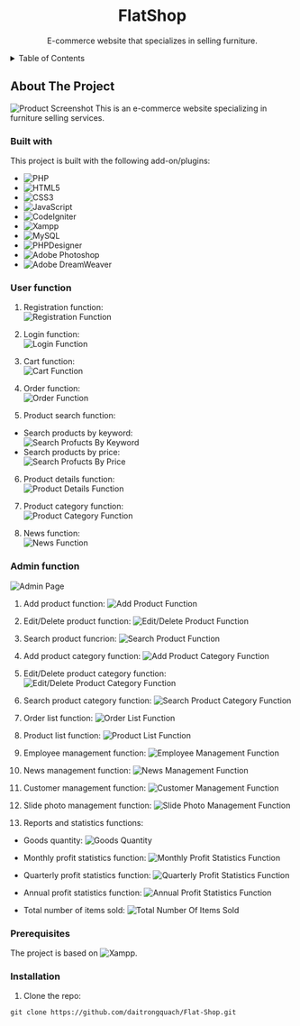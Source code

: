 <!-- PROJECT NAME -->
<div align="center">
  <h1 align="center">FlatShop</h1>
  <p align="center">
    E-commerce website that specializes in selling furniture.
  </p>
</div>

<!-- TABLE OF CONTENTS -->
<details>
  <summary>Table of Contents</summary>
  <ol>
    <li>
      <a href="#about-the-project">About The Project</a>
      <ul>
        <li><a href="#built-with">Built With</a></li>
        <li><a href="#user-function">User Function</a></li>
        <li><a href="#admin-function">Admin Function</a></li>
      </ul>
    </li>
    <li>
      <a href="#getting-started">Getting Started</a>
      <ul>
        <li><a href="#prerequisites">Prerequisites</a></li>
        <li><a href="#installation">Installation</a></li>
      </ul>
    </li>
    <li><a href="#sitemap">Sitemap</a></li>
    <li><a href="#contributing">Contributing</a></li>
    <li><a href="#contact">Contact</a></li>
    <li>
      <a href="#getting-started-with-create-react-app">Getting Started with Create React App</a>
    </li>
  </ol>
</details>

<!-- ABOUT THE PROJECT -->
## About The Project
![Product Screenshot](./public/img/product-screenshot.png "Product Screenshot")
This is an e-commerce website specializing in furniture selling services.

<!-- BUILT WITH -->
### Built with
This project is built with the following add-on/plugins:
- ![PHP](https://img.shields.io/badge/PHP-777BB4?style=flat&logo=php&logoColor=white)
- ![HTML5](https://img.shields.io/badge/HTML5-E34F26?style=flat&logo=html5&logoColor=white)
- ![CSS3](https://img.shields.io/badge/CSS3-1572B6?style=flat&logo=css3&logoColor=white)
- ![JavaScript](https://img.shields.io/badge/JavaScript-F7DF1E?style=flat&logo=javascript&logoColor=black)
- ![CodeIgniter](https://img.shields.io/badge/Codeigniter-orange?style=flat&logo=codeigniter&logoColor=white)
- ![Xampp](https://img.shields.io/badge/xampp-%23FB7A24.svg?&style=flat&logo=xampp&logoColor=white)
- ![MySQL](https://img.shields.io/badge/mysql-%2300f.svg?style=flat&logo=mysql&logoColor=white)
- ![PHPDesigner](https://img.shields.io/badge/PHPDesigner-informational?style=flat&logo=phpdesigner&logoColor=white)
- ![Adobe Photoshop](http://img.shields.io/badge/Adobe%20Photoshop-26C9FF?style=flat&logo=adobe-photoshop&logoColor=ffffff)
- ![Adobe DreamWeaver](https://img.shields.io/badge/Adobe%20Dreamweaver-072401?style=flat&logo=Adobe%20Dreamweaver&logoColor=34F400)

<!-- USER FUNCTION -->
### User function
1. Registration function:</br>
![Registration Function](./public/img/registration-function.png "Registration Function")

2. Login function:</br>
![Login Function](./public/img/login-function.png "Login Function")

3. Cart function:</br>
![Cart Function](./public/img/cart-function.png "Cart Function")

4. Order function:</br>
![Order Function](./public/img/order-function.png "Order Function")

5. Product search function:</br>
- Search products by keyword:</br>
![Search Profucts By Keyword](./public/img/search-products-by-keyword.png "Search Profucts By Keyword")
- Search products by price:</br>
![Search Profucts By Price](./public/img/search-products-by-price.png "Search Profucts By Price")

6. Product details function:</br>
![Product Details Function](./public/img/product-details-function.png "Product Details Function")

7. Product category function:</br>
![Product Category Function](./public/img/product-category-function.png "Product Category Function")

8. News function:</br>
![News Function](./public/img/news-function.png "News Function")

<!-- ADMIN FUNCTION -->
### Admin function
![Admin Page](./public/img/admin-page.png "Admin Page")

1. Add product function:
![Add Product Function](./public/img/add-product-function.png "Add Product Function")

2. Edit/Delete product function:
![Edit/Delete Product Function](./public/img/edit-delete-product-function.png "Edit/Delete Product Function")

3. Search product funcrion:
![Search Product Function](./public/img/search-product-function.png "Search Product Function")

4. Add product category function:
![Add Product Category Function](./public/img/add-product-category-function.png "Add Product Category Function")

5. Edit/Delete product category function:
![Edit/Delete Product Category Function](./public/img/edit-delete-product-categpry-function.png "Edit/Delete Product Category Function")

6. Search product category function:
![Search Product Category Function](./public/img/search-product-categpry-function.png "Search Product Category Function")

7. Order list function:
![Order List Function](./public/img/order-list-function.png "Order List Function")

8. Product list function:
![Product List Function](./public/img/product-list-function.png "Product List Function")

9. Employee management function:
![Employee Management Function](./public/img/employee-management-function.png "Employee Management Function")

10. News management function:
![News Management Function](./public/img/news-management-function.png "News Management Function")

11. Customer management function:
![Customer Management Function](./public/img/customer-management-function.png "Customer Management Function")


12. Slide photo management function:
![Slide Photo Management Function](./public/img/slide-photo-management-function.png "Slide Photo Management Function")

13. Reports and statistics functions:</br>
- Goods quantity:
![Goods Quantity](./public/img/goods-quantity.png "Goods Quantity")

- Monthly profit statistics function:
![Monthly Profit Statistics Function](./public/img/monthly-profit-statistics-function.png "Monthly Profit Statistics Function")

- Quarterly profit statistics function:
![Quarterly Profit Statistics Function](./public/img/quarterly-profit-statistics-function.png "Quarterly Profit Statistics Function")

- Annual profit statistics function:
![Annual Profit Statistics Function](./public/img/annual-profit-statistics-function.png "Annual Profit Statistics Function")

- Total number of items sold:
![Total Number Of Items Sold](./public/img/total-number-of-items-sold.png "Total Number Of Items Sold")

<!-- PREREQUISITES -->
### Prerequisites
The project is based on ![Xampp](https://img.shields.io/badge/xampp-%23FB7A24.svg?&style=flat&logo=xampp&logoColor=white).

<!-- INSTALLATION -->
### Installation
1. Clone the repo:
```
git clone https://github.com/daitrongquach/Flat-Shop.git
```
